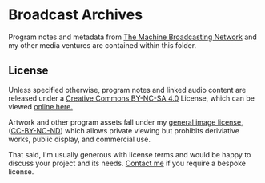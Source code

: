 # Broadcast Archives

Program notes and metadata from [The Machine Broadcasting
Network](https://www.nicholaswyoung.com/topics/the-machine/) and my other media
ventures are contained within this folder.

## License

Unless specified otherwise, program notes and linked audio content are released
under a [Creative Commons BY-NC-SA 4.0](LICENSE) License, which can be viewed
[online here.](https://creativecommons.org/licenses/by-sa/4.0/)

Artwork and other program assets fall under my [general image
license](../galleries/photography/LICENSE),
([CC-BY-NC-ND](https://spdx.org/licenses/CC-BY-NC-ND-4.0.html)) which allows
private viewing but prohibits deriviative works, public display, and commercial
use.

That said, I'm usually generous with license terms and would be happy to discuss your project and its needs. [Contact
me](https://www.nicholaswyoung.com/contact/) if you require a bespoke license.
